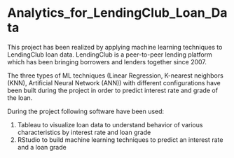 # Analytics_for_LendingClub_Loan_Data

  This project has been realized by applying machine learning techniques to LendingClub loan data. LendingClub is a peer-to-peer lending platform which has been bringing borrowers and lenders together since 2007. 

  The three types of ML techniques (Linear Regression, K-nearest neighbors (KNN), Artificial Neural Network (ANN)) with different configurations have been built during the project in order to predict interest rate and grade of the loan.

During the project following software have been used:
1. Tableau to visualize loan data to understand behavior of various characteristics by interest rate and loan grade
2. RStudio to build machine learning techniques to predict an interest rate and a loan grade
